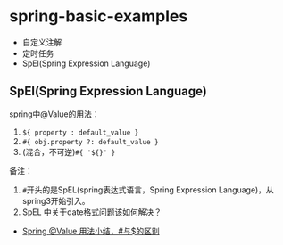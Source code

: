 # spring-basic-examples

- 自定义注解
- 定时任务
- SpEl(Spring Expression Language)


## SpEl(Spring Expression Language)
spring中@Value的用法：
 1. `${ property : default_value }`
 2. `#{ obj.property ?: default_value }`
 3. (混合，不可逆)`#{ '${}' }`

备注：  
  1. `#`开头的是SpEL(spring表达式语言，Spring Expression Language)，从spring3开始引入。
  2. SpEL 中关于date格式问题该如何解决？

- [Spring @Value 用法小结，#与$的区别](http://www.cnblogs.com/larryzeal/p/5910149.html)